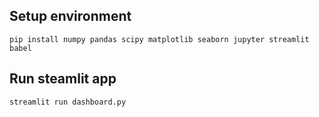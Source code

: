 ## Setup environment
```
pip install numpy pandas scipy matplotlib seaborn jupyter streamlit babel
```

## Run steamlit app
```
streamlit run dashboard.py
```